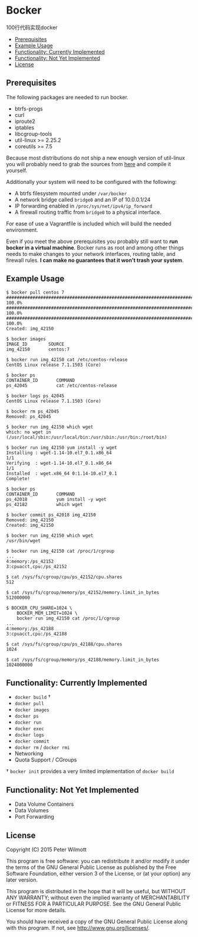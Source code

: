 # Bocker
100行代码实现docker

  * [Prerequisites](#prerequisites)
  * [Example Usage](#example-usage)
  * [Functionality: Currently Implemented](#functionality-currently-implemented)
  * [Functionality: Not Yet Implemented](#functionality-not-yet-implemented)
  * [License](#license)

## Prerequisites

The following packages are needed to run bocker.

* btrfs-progs
* curl
* iproute2
* iptables
* libcgroup-tools
* util-linux >= 2.25.2
* coreutils >= 7.5

Because most distributions do not ship a new enough version of util-linux you will probably need to grab the sources from [here](https://www.kernel.org/pub/linux/utils/util-linux/v2.25/) and compile it yourself.

Additionally your system will need to be configured with the following:

* A btrfs filesystem mounted under `/var/bocker`
* A network bridge called `bridge0` and an IP of 10.0.0.1/24
* IP forwarding enabled in `/proc/sys/net/ipv4/ip_forward`
* A firewall routing traffic from `bridge0` to a physical interface.

For ease of use a Vagrantfile is included which will build the needed environment.

Even if you meet the above prerequisites you probably still want to **run bocker in a virtual machine**. Bocker runs as root and among other things needs to make changes to your network interfaces, routing table, and firewall rules. **I can make no guarantees that it won't trash your system**.

## Example Usage

```
$ bocker pull centos 7
######################################################################## 100.0%
######################################################################## 100.0%
######################################################################## 100.0%
Created: img_42150

$ bocker images
IMAGE_ID        SOURCE
img_42150       centos:7

$ bocker run img_42150 cat /etc/centos-release
CentOS Linux release 7.1.1503 (Core)

$ bocker ps
CONTAINER_ID       COMMAND
ps_42045           cat /etc/centos-release

$ bocker logs ps_42045
CentOS Linux release 7.1.1503 (Core)

$ bocker rm ps_42045
Removed: ps_42045

$ bocker run img_42150 which wget
which: no wget in (/usr/local/sbin:/usr/local/bin:/usr/sbin:/usr/bin:/root/bin)

$ bocker run img_42150 yum install -y wget
Installing : wget-1.14-10.el7_0.1.x86_64                                  1/1
Verifying  : wget-1.14-10.el7_0.1.x86_64                                  1/1
Installed  : wget.x86_64 0:1.14-10.el7_0.1
Complete!

$ bocker ps
CONTAINER_ID       COMMAND
ps_42018           yum install -y wget
ps_42182           which wget

$ bocker commit ps_42018 img_42150
Removed: img_42150
Created: img_42150

$ bocker run img_42150 which wget
/usr/bin/wget

$ bocker run img_42150 cat /proc/1/cgroup
...
4:memory:/ps_42152
3:cpuacct,cpu:/ps_42152

$ cat /sys/fs/cgroup/cpu/ps_42152/cpu.shares
512

$ cat /sys/fs/cgroup/memory/ps_42152/memory.limit_in_bytes
512000000

$ BOCKER_CPU_SHARE=1024 \
	BOCKER_MEM_LIMIT=1024 \
	bocker run img_42150 cat /proc/1/cgroup
...
4:memory:/ps_42188
3:cpuacct,cpu:/ps_42188

$ cat /sys/fs/cgroup/cpu/ps_42188/cpu.shares
1024

$ cat /sys/fs/cgroup/memory/ps_42188/memory.limit_in_bytes
1024000000
```

## Functionality: Currently Implemented

* `docker build` †
* `docker pull`
* `docker images`
* `docker ps`
* `docker run`
* `docker exec`
* `docker logs`
* `docker commit`
* `docker rm` / `docker rmi`
* Networking
* Quota Support / CGroups

† `bocker init` provides a very limited implementation of `docker build`

## Functionality: Not Yet Implemented

* Data Volume Containers
* Data Volumes
* Port Forwarding

## License

Copyright (C) 2015 Peter Wilmott

This program is free software: you can redistribute it and/or modify
it under the terms of the GNU General Public License as published by
the Free Software Foundation, either version 3 of the License, or
(at your option) any later version.

This program is distributed in the hope that it will be useful,
but WITHOUT ANY WARRANTY; without even the implied warranty of
MERCHANTABILITY or FITNESS FOR A PARTICULAR PURPOSE.  See the
GNU General Public License for more details.

You should have received a copy of the GNU General Public License
along with this program.  If not, see <http://www.gnu.org/licenses/>.
